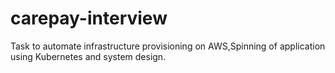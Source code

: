 # carepay-interview
Task to automate infrastructure provisioning on AWS,Spinning of application using Kubernetes and system design.
